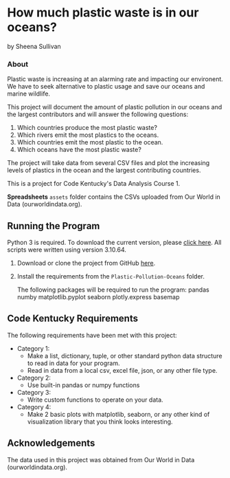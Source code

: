 # How much plastic waste is in our oceans?
by Sheena Sullivan

### About

Plastic waste is increasing at an alarming rate and impacting our environent. We have to seek alternative to plastic usage and save our oceans and marine wildlife.

This project will document the amount of plastic pollution in our oceans and the largest contributors and will answer the following questions:

 1. Which countries produce the most plastic waste? 
 2. Which rivers emit the most plastics to the oceans. 
 3. Which countries emit the most plastic to the ocean. 
 4. Which oceans have the most plastic waste? 

 
The project will take data from several CSV files and plot the increasing levels of plastics in the ocean and the largest contributing countries.

This is a project for Code Kentucky's Data Analysis Course 1.
 

**Spreadsheets**
`assets` folder contains the CSVs uploaded from Our World in Data (ourworldindata.org).

## Running the Program

Python 3 is required. To download the current version, please [click here](https://www.python.org).  All scripts were written using version 3.10.64.

1. Download or clone the project from GitHub [here](https://github.com/SheenaSullivan/Plastic-Pollution-Oceans.git). 

2. Install the requirements from the `Plastic-Pollution-Oceans` folder.

    The following packages will be required to run the program:
        pandas
        numby
        matplotlib.pyplot
        seaborn
        plotly.express
        basemap


## Code Kentucky Requirements

The following requirements have been met with this project:
* Category 1:
   * Make a list, dictionary, tuple, or other standard python data structure to read in data for your program. 
   * Read in data from a local csv, excel file, json, or any other file type.
* Category 2:
    * Use built-in pandas or numpy functions
* Category 3:
    * Write custom functions to operate on your data.
* Category 4:
    * Make 2 basic plots with matplotlib, seaborn, or any other kind of visualization library that you think looks interesting.


## Acknowledgements

The data used in this project was obtained from Our World in Data (ourworldindata.org).